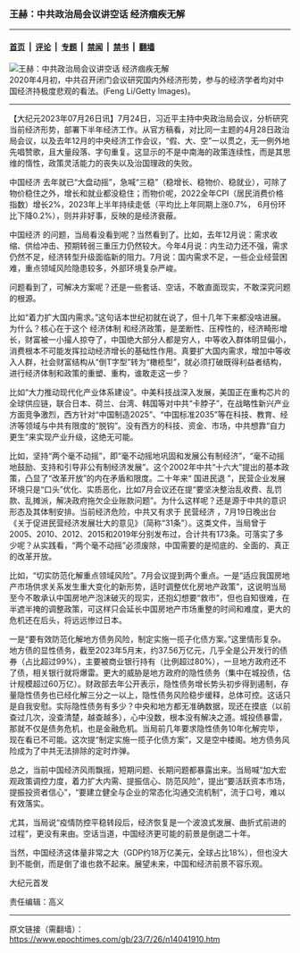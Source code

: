 ### 王赫：中共政治局会议讲空话 经济痼疾无解

---

#### [首页](../../../..?n14041910) &nbsp;|&nbsp; [评论](../../../../../epoch-comment?n14041910) &nbsp;|&nbsp; [专题](../../../../../epoch-special?n14041910) &nbsp;|&nbsp; [禁闻](../../../../../epoch-news?n14041910) &nbsp;|&nbsp; [禁书](../../../../../books?n14041910) &nbsp;|&nbsp; [翻墙](https://github.com/gfw-breaker/nogfw/blob/master/README.md?n14041910)


<div><img alt="王赫：中共政治局会议讲空话 经济痼疾无解" class="attachment-djy_600_400 size-djy_600_400 wp-post-image" src="https://i.epochtimes.com/assets/uploads/2020/04/1801060249591758-600x400.jpg"/>
<div class="caption">
 2020年4月初，中共召开闭门会议研究国内外经济形势，参与的经济学者均对中国经济持极度悲观的看法。(Feng Li/Getty Images)。
</div></div><hr/><div class="post_content" id="artbody" itemprop="articleBody">
 <!-- article content begin -->
 <p>
  【大纪元2023年07月26日讯】7月24日，习近平主持中央政治局会议，分析研究当前经济形势，部署下半年经济工作。从官方稿看，对比同一主题的4月28日政治局会议，以及去年12月的中央经济工作会议，“假、大、空”一以贯之，无一例外地先唱赞歌，且大量段落、字句重复。这显示的不是中南海的政策连续性，而是其思维的惰性，政策灵活能力的丧失以及治国理政的失败。
 </p>
 <p>
  <ok href="https://www.epochtimes.com/gb/tag/%E4%B8%AD%E5%9B%BD%E7%BB%8F%E6%B5%8E.html">
   中国经济
  </ok>
  去年就已“大盘动摇”，急喊“三稳”（稳增长、稳物价、稳就业），可除了物价稳住之外，增长和就业都没稳住；而物价呢，2022全年CPI（居民消费价格指数）增长2%，2023年上半年持续走低（平均比上年同期上涨0.7%， 6月份环比下降0.2%），则并非好事，反映的是经济衰蔽。
 </p>
 <p>
  <ok href="https://www.epochtimes.com/gb/tag/%E4%B8%AD%E5%9B%BD%E7%BB%8F%E6%B5%8E.html">
   中国经济
  </ok>
  的问题，当局看没看到呢？当然看到了。比如，去年12月说：需求收缩、供给冲击、预期转弱三重压力仍然较大。今年4月说：内生动力还不强，需求仍然不足，经济转型升级面临新的阻力。7月说：国内需求不足，一些企业经营困难，重点领域风险隐患较多，外部环境复杂严峻。
 </p>
 <p>
  问题看到了，可解决方案呢？还是一些套话、空话，不敢直面现实，不敢深究问题的根源。
 </p>
 <p>
  比如“着力扩大国内需求。”这句话本世纪初就在说了，但十几年下来都没啥进展。为什么？核心在于这个
  <ok href="https://www.epochtimes.com/gb/tag/%E7%BB%8F%E6%B5%8E%E4%BD%93%E5%88%B6.html">
   经济体制
  </ok>
  和经济政策，是垄断性、压榨性的，经济畸形增长，财富被一小撮人掠夺了，中国绝大部分人都是穷人，中等收入群体明显偏小，消费根本不可能发挥拉动经济增长的基础性作用。真要扩大国内需求，增加中等收入人群，社会财富结构从“倒T字型”转为“橄榄型”，就必须打破既得利益者结构，进行经济体制和政策的重塑、重构，谁敢走这一步？
 </p>
 <p>
  比如“大力推动现代化产业体系建设”。中美科技战深入发展，美国正在重构芯片的全球供应链，联合日本、荷兰、台湾、韩国等对中共“卡脖子”，在战略性新兴产业方面竞争激烈，西方针对“中国制造2025”、“中国标准2035”等在科技、教育、经济等领域与中共有限度的“脱钩”。没有西方的科技、资金、市场，中共想靠“自力更生”来实现产业升级，这绝无可能。
 </p>
 <p>
  比如，坚持“两个毫不动摇”，即“毫不动摇地巩固和发展公有制经济”，“毫不动摇地鼓励、支持和引导非公有制经济发展”。这个2002年中共“十六大”提出的基本政策，凸显了“改革开放”的内在矛盾和限度。二十年来“
  <ok href="https://www.epochtimes.com/gb/tag/%E5%9B%BD%E8%BF%9B%E6%B0%91%E9%80%80.html">
   国进民退
  </ok>
  ”，民营企业发展环境只是“口头”优化、实质恶化，比如7月会议还在提“要坚决整治乱收费、乱罚款、乱摊派，解决政府拖欠企业账款问题”。为什么这样呢？还是源于中共的意识形态及其体制安排。当前经济危险，中共又有求于
  <ok href="https://www.epochtimes.com/gb/tag/%E6%B0%91%E8%90%A5%E7%BB%8F%E6%B5%8E.html">
   民营经济
  </ok>
  ，7月19日晚出台《关于促进民营经济发展壮大的意见》（简称“31条”）。这类文件，当局曾于2005、2010、2012、2015和2019年分别发布过，合计共有173条。可落实了多少呢？从实践看，“两个毫不动摇”必须废除，中国需要的是彻底的、全面的、真正的改革开放。
 </p>
 <p>
  比如，“切实防范化解重点领域风险”。7月会议提到两个重点。一是“适应我国房地产市场供求关系发生重大变化的新形势，适时调整优化房地产政策”，这说明当局至今不敢承认中国房地产泡沫破灭的现实，还抱幻想要“救市”，但也自知很难，在半遮半掩的调整政策，可这样只会延长中国房地产市场重整的时间和难度，更大的危机还在后头，将远远惨过日本。
 </p>
 <p>
  一是“要有效防范化解地方债务风险，制定实施一揽子化债方案。”这里情形复杂。地方债的显性债务，截至2023年5月末，约37.56万亿元，几乎全是公开发行的债券（占比超过99%），主要被商业银行持有（比例超过80%），一旦地方政府还不了债，相关银行就将爆雷。更大的威胁是地方政府的隐性债务（集中在城投债，估计规模超过60万亿）。财政部去年公开表示，隐性债务增长势头初步得到遏制，存量隐性债务也已经化解三分之一以上，隐性债务风险稳步缓释，总体可控。这话只是自我安慰。实际隐性债务有多少？中央和地方都无准确数据，现还在摸底（以前查过几次，没查清楚，越查越多），心中没数，根本没有解决之道。城投债暴雷，那就不仅是债务危机，也是金融危机。当局前几年要求隐性债务10年化解完毕，现在看已不可能。这次提“制定实施一揽子化债方案”，又是空中楼阁。地方债务风险成为了中共无法排除的定时炸弹。
 </p>
 <p>
  总之，当前中国经济风雨飘摇，短期问题、长期问题都暴露出来。当局喊“加大宏观政策调控力度，着力扩大内需、提振信心、防范风险”，提出“要活跃资本市场，提振投资者信心”，“要建立健全与企业的常态化沟通交流机制”，流于口号，难以有效落实。
 </p>
 <p>
  尤其，当局说“疫情防控平稳转段后，经济恢复是一个波浪式发展、曲折式前进的过程”，更没有来由。空话当道，中国经济更可能的前景是倒退二十年。
 </p>
 <p>
  当然，中国经济这体量非常之大（GDP约18万亿美元，全球占比18%），但也没大到不能倒，而是倒了谁也救不起来。展望未来，中国和经济前景不容乐观。
 </p>
 <p>
  大纪元首发
 </p>
 <p>
  责任编辑：高义
 </p>
 <!-- article content end -->
 <div id="below_article_ad">
 </div>
</div>


---

原文链接（需翻墙）：https://www.epochtimes.com/gb/23/7/26/n14041910.htm